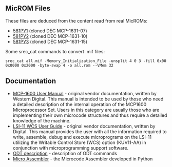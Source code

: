 ## MicROM Files

These files are deduced from the content read from real MicROMs:
- [581РУ1](/lsi/rom/007.mif) (cloned DEC MCP-1631-07)
- [581РУ2](/lsi/rom/010.mif) (cloned DEC MCP-1631-10)
- [581РУ3](/lsi/rom/015.mif) (cloned DEC MCP-1631-15)

Some srec_cat commands to convert .mif files:

```
srec_cat all.mif -Memory_Initialization_File -unsplit 4 0 3 -fill 0x00 0x0000 0x2000 -byte-swap 4 -o all.rom --VMem 32
```

## Documentation

- [MCP-1600 User Manual](http://www.bitsavers.org/pdf/westernDigital/MCP-1600/MCP-1600_Users_Manual_Oct77.pdf) -
  original vendor documentation, written by Western Digital. This manual is intended
  to be used by those who need a detailed description of the internal operation of the
  MCP1600 Microprocessor Set. Users in this category are usually those who are implementing
  their own microcode structures and thus require a detailed knowledge of the machine.
- [LSI-11 WCS User Guide](http://www.bitsavers.org/pdf/dec/pdp11/1103/EK-KUV11-TM_LSI11_WCS.pdf) -
  original vendor documentation, written by Digital. This manual provides the user
  with all the information required to write, assemble, debug and execute microprograms
  on the LSI-11 utilizing the Writable Control Store (WCS) option (KUV11-AA)
  in conjunction with microprogramming support software.
- [ODT description](/lsi/rom/doc/odt.md) - description of ODT commands
- [Micro Assembler](/lsi/rom/doc/micasm.md) - the Microcode Assembler developed in Python
